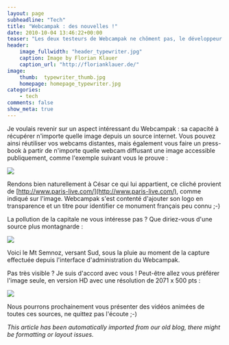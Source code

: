 ```yaml
---
layout: page
subheadline: "Tech"
title: "Webcampak : des nouvelles !"
date: 2010-10-04 13:46:22+00:00
teaser: "Les deux testeurs de Webcampak ne chôment pas, le développeur encore moins vus les emails échangés ;-) Ce travail d'équipe permettra d'aboutir très rapidement à un produit stable, une fois les derniers bugs envoyés _ad-patres_."
header:
    image_fullwidth: "header_typewriter.jpg"
    caption: Image by Florian Klauer
    caption_url: "http://florianklauer.de/"
image:
    thumb:  typewriter_thumb.jpg
    homepage: homepage_typewriter.jpg
categories:
    - tech
comments: false
show_meta: true
---
```

Je voulais revenir sur un aspect intéressant du Webcampak : sa capacité à récupérer n'importe quelle image depuis un source internet. Vous pouvez ainsi réutiliser vos webcams distantes, mais également vous faire un press-book à partir de n'importe quelle webcam diffusant une image accessible publiquement, comme l'exemple suivant vous le prouve :

[![](http://infracom-france.com/blog2/wp-content/uploads/2010/10/eiffel-300x248.png)](http://infracom-france.com/blog2/wp-content/uploads/2010/10/eiffel.png)

Rendons bien naturellement à César ce qui lui appartient, ce cliché provient de [http://www.paris-live.com/](http://www.paris-live.com/), comme indiqué sur l'image. Webcampak s'est contenté d'ajouter son logo en transparence et un titre pour identifier ce monument français peu connu ;-)

La pollution de la capitale ne vous intéresse pas ? Que diriez-vous d'une source plus montagnarde :

[![](http://infracom-france.com/blog2/wp-content/uploads/2010/10/semnoz-1024x526.png)](http://infracom-france.com/blog2/wp-content/uploads/2010/10/semnoz.png)

Voici le Mt Semnoz, versant Sud, sous la pluie au moment de la capture effectuée depuis l'interface d'administration du Webcampak.

Pas très visible ? Je suis d'accord avec vous ! Peut-être allez vous préférer l'image seule, en version HD avec une résolution de 2071 x 500 pts :

[![](http://infracom-france.com/blog2/wp-content/uploads/2010/10/semnozhd-1024x247.jpg)](http://infracom-france.com/blog2/wp-content/uploads/2010/10/semnozhd.jpg)

Nous pourrons prochainement vous présenter des vidéos animées de toutes ces sources, ne quittez pas l'écoute ;-)

_This article has been automatically imported from our old blog, there might be formatting or layout issues._
